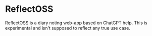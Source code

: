 # ReflectOSS
ReflectOSS is a diary noting web-app based on ChatGPT help. This is experimental and isn't supposed to reflect any true use case.
